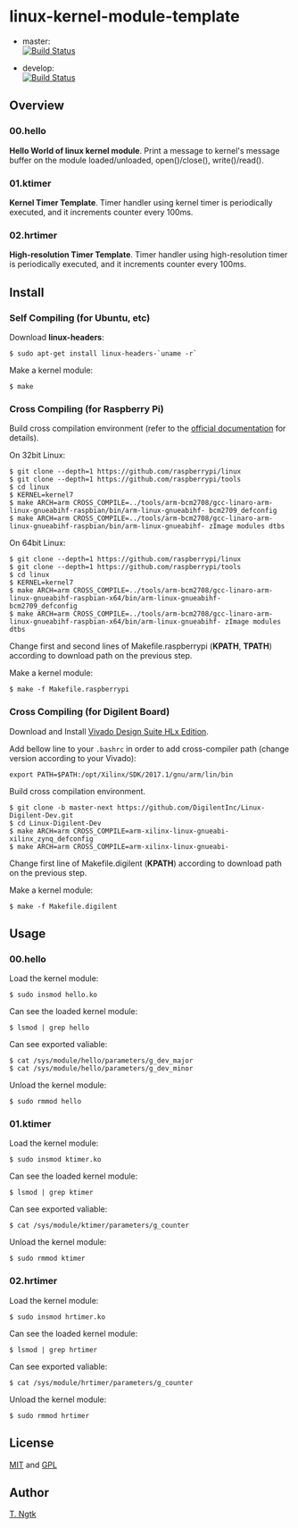 # linux-kernel-module-template

* master:  
[![Build Status](https://travis-ci.org/ngtkt0909/linux-kernel-module-template.svg?branch=master)](https://travis-ci.org/ngtkt0909/linux-kernel-module-template)

* develop:  
[![Build Status](https://travis-ci.org/ngtkt0909/linux-kernel-module-template.svg?branch=develop)](https://travis-ci.org/ngtkt0909/linux-kernel-module-template)

## Overview
### 00.hello
**Hello World of linux kernel module**.
Print a message to kernel's message buffer
on the module loaded/unloaded, open()/close(), write()/read().

### 01.ktimer
**Kernel Timer Template**.
Timer handler using kernel timer is periodically executed, and
it increments counter every 100ms.

### 02.hrtimer
**High-resolution Timer Template**.
Timer handler using high-resolution timer is periodically executed, and
it increments counter every 100ms.

## Install
### Self Compiling (for Ubuntu, etc)
Download **linux-headers**:
```shell
$ sudo apt-get install linux-headers-`uname -r`
```

Make a kernel module:
```shell
$ make
```

### Cross Compiling (for Raspberry Pi)
Build cross compilation environment
(refer to the [official documentation](https://www.raspberrypi.org/documentation/linux/kernel/building.md "link to KERNEL BUILDING") for details).

On 32bit Linux:
```shell
$ git clone --depth=1 https://github.com/raspberrypi/linux
$ git clone --depth=1 https://github.com/raspberrypi/tools
$ cd linux
$ KERNEL=kernel7
$ make ARCH=arm CROSS_COMPILE=../tools/arm-bcm2708/gcc-linaro-arm-linux-gnueabihf-raspbian/bin/arm-linux-gnueabihf- bcm2709_defconfig
$ make ARCH=arm CROSS_COMPILE=../tools/arm-bcm2708/gcc-linaro-arm-linux-gnueabihf-raspbian/bin/arm-linux-gnueabihf- zImage modules dtbs
```

On 64bit Linux:
```shell
$ git clone --depth=1 https://github.com/raspberrypi/linux
$ git clone --depth=1 https://github.com/raspberrypi/tools
$ cd linux
$ KERNEL=kernel7
$ make ARCH=arm CROSS_COMPILE=../tools/arm-bcm2708/gcc-linaro-arm-linux-gnueabihf-raspbian-x64/bin/arm-linux-gnueabihf- bcm2709_defconfig
$ make ARCH=arm CROSS_COMPILE=../tools/arm-bcm2708/gcc-linaro-arm-linux-gnueabihf-raspbian-x64/bin/arm-linux-gnueabihf- zImage modules dtbs
```

Change first and second lines of Makefile.raspberrypi (**KPATH**, **TPATH**) according to download path on the previous step.

Make a kernel module:
```shell
$ make -f Makefile.raspberrypi
```

### Cross Compiling (for Digilent Board)
Download and Install [Vivado Design Suite HLx Edition](https://japan.xilinx.com/products/design-tools/vivado.html "link to Xilinx").

Add bellow line to your `.bashrc` in order to add cross-compiler path (change version according to your Vivado):
``` shell
export PATH=$PATH:/opt/Xilinx/SDK/2017.1/gnu/arm/lin/bin
```

Build cross compilation environment.
```shell
$ git clone -b master-next https://github.com/DigilentInc/Linux-Digilent-Dev.git
$ cd Linux-Digilent-Dev
$ make ARCH=arm CROSS_COMPILE=arm-xilinx-linux-gnueabi- xilinx_zynq_defconfig
$ make ARCH=arm CROSS_COMPILE=arm-xilinx-linux-gnueabi-
```

Change first line of Makefile.digilent (**KPATH**) according to download path on the previous step.

Make a kernel module:
```shell
$ make -f Makefile.digilent
```

## Usage
### 00.hello
Load the kernel module:
```shell
$ sudo insmod hello.ko
```

Can see the loaded kernel module:
```shell
$ lsmod | grep hello
```

Can see exported valiable:
```shell
$ cat /sys/module/hello/parameters/g_dev_major
$ cat /sys/module/hello/parameters/g_dev_minor
```

Unload the kernel module:
```shell
$ sudo rmmod hello
```

### 01.ktimer
Load the kernel module:
```shell
$ sudo insmod ktimer.ko
```

Can see the loaded kernel module:
```shell
$ lsmod | grep ktimer
```

Can see exported valiable:
```shell
$ cat /sys/module/ktimer/parameters/g_counter
```

Unload the kernel module:
```shell
$ sudo rmmod ktimer
```

### 02.hrtimer
Load the kernel module:
```shell
$ sudo insmod hrtimer.ko
```

Can see the loaded kernel module:
```shell
$ lsmod | grep hrtimer
```

Can see exported valiable:
```shell
$ cat /sys/module/hrtimer/parameters/g_counter
```

Unload the kernel module:
```shell
$ sudo rmmod hrtimer
```

## License
[MIT](https://github.com/ngtkt0909/linux-kernel-module-template/blob/master/LICENSE-MIT) and
[GPL](https://github.com/ngtkt0909/linux-kernel-module-template/blob/master/LICENSE-GPL)

## Author
[T. Ngtk](https://github.com/ngtkt0909)

